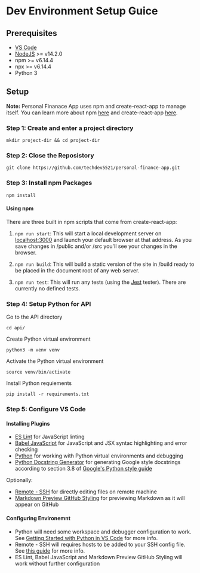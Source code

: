 # Dev Environment Setup Guice

## Prerequisites
- [VS Code](https://code.visualstudio.com/download)
- [NodeJS](https://nodejs.org/en/) >= v14.2.0
- npm >= v6.14.4
- npx >= v6.14.4
- Python 3

## Setup
**Note:** Personal Finanace App uses npm and  create-react-app to manage itself. You can learn more about npm [here](https://nodesource.com/blog/an-absolute-beginners-guide-to-using-npm/) and create-react-app [here](https://create-react-app.dev/docs/getting-started/).


### Step 1: Create and enter a project directory
```
mkdir project-dir && cd project-dir
```

### Step 2: Close the Reposistory
```
git clone https://github.com/techdev5521/personal-finance-app.git
```

### Step 3: Install npm Packages
```
npm install
```

#### Using npm
There are three built in npm scripts that come from create-react-app:

1. `npm run start`: This will start a local development server on [localhost:3000](http://localhost:3000) and launch your default browser at that address. As you save changes in /public and/or /src you'll see your changes in the browser.

1. `npm run build`: This will build a static version of the site in /build ready to be placed in the document root of any web server.

1. `npm run test`: This will run any tests (using the [Jest](https://jestjs.io/) tester). There are currently no defined tests.

### Step 4: Setup Python for API
Go to the API directory
```
cd api/
```

Create Python virtual environment
```
python3 -m venv venv
```

Activate the Python virtual environment
```
source venv/bin/activate
```

Install Python requiements
```
pip install -r requirements.txt
```

### Step 5: Configure VS Code

#### Installing Plugins
- [ES Lint](https://marketplace.visualstudio.com/items?itemName=dbaeumer.vscode-eslint) for JavaScript linting
- [Babel JavaScript](https://marketplace.visualstudio.com/items?itemName=mgmcdermott.vscode-language-babel) for JavaScript and JSX syntac highlighting and error checking
- [Python](https://marketplace.visualstudio.com/items?itemName=ms-python.python) for working with Python virtual environments and debugging
- [Python Docstring Generator](https://marketplace.visualstudio.com/items?itemName=njpwerner.autodocstring) for generating Google style docstrings according to section 3.8 of [Google's Python style guide](https://google.github.io/styleguide/pyguide.html#s3.8-comments-and-docstrings)

Optionally:
- [Remote - SSH](https://marketplace.visualstudio.com/items?itemName=ms-vscode-remote.remote-ssh) for directly editing files on remote machine
- [Markdown Preview GitHub Styling](https://marketplace.visualstudio.com/items?itemName=bierner.markdown-preview-github-styles) for previewing Markdown as it will appear on GitHub

#### Configuring Environemnt
- Python will need some workspace and debugger configuration to work. See [Getting Started with Python in VS Code](https://code.visualstudio.com/docs/python/python-tutorial) for more info.
- Remote - SSH will requires hosts to be added to your SSH config file. See [this guide](https://linuxize.com/post/using-the-ssh-config-file/) for more info.
- ES Lint, Babel JavaScript and Markdown Preview GitHub Styling will work without further configuration
